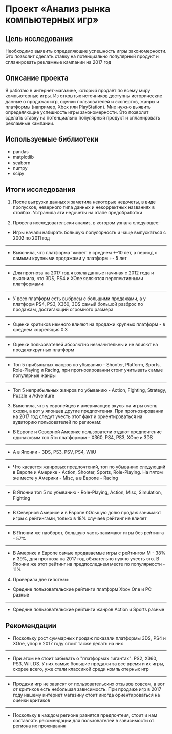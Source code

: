 # Проект «Анализ рынка компьютерных игр»


## Цель исследования  

Необходимо выявить определяющие успешность игры закономерности. Это позволит сделать ставку на потенциально популярный продукт и спланировать рекламные кампании на 2017 год

## Описание проекта

Я работаю в интернет-магазине, который продаёт по всему миру компьютерные игры. Из открытых источников доступны исторические данные о продажах игр, оценки пользователей и экспертов, жанры и платформы (например, Xbox или PlayStation). Мне нужно выявить определяющие успешность игры закономерности. Это позволит сделать ставку на потенциально популярный продукт и спланировать рекламные кампании.

## Используемые библиотеки

- pandas
- matplotlib
- seaborn
- numpy
- scipy

## Итоги исследования

1. После выгрузки данных я заметила некоторые недочеты, в виде пропусков, неверного типа данных и некорректных названиях в столбах. Устранила эти недочеты на этапе предобработки


2. Провела исследовательски анализ, в котором узнала следующее:

* Игры начали набирать большую популярность и чаще выпускаться с 2002  по 2011 год
---
* Выяснила, что платформа 'живет' в среднем +-10 лет, а период с самыми крупными продажами у платформ +- 5 лет
---
* Для прогноза на 2017 год я взяла данные начиная с 2012 года и выяснила, что 3DS, PS4 и XOne являются перспективными платформами
---
* У всех платформ есть выбросы с большими продажами, а у платформ PS4, PS3, X360, 3DS самый большой разброс по продажам, достигающий огромного размера
---
* Оценки критиков немного влияют на продажи крупных платформ - в среднем корреляция 0.3
---
* Оценки пользователей абсолютно незначительны и не влияют на продажикрупных платформ
---
* Топ 5 прибыльных жанров по убыванию - Shooter, Platform, Sports, Role-Playing и Racing, при прогнозировании стоит учитывать самые популярные жанры
---
* Топ 5 неприбыльных жанров  по убыванию - Action, Fighting, Strategy, Puzzle и Adventure


3. Выяснила, что у европейцев и американцев вкусы на игры очень схожи, а вот у японцев другие предпочтения. При прогнозировании на 2017 год следут учесть этот факт и ориентироваться на аудиторию пользователей по регионам:


* В Европе и Северной Америке пользователи отдают предпочтение одинаковым топ 5ти платформам - X360, PS4, PS3, XOne и 3DS
---
* А в Японии - 3DS, PS3, PSV, PS4, WiiU
---
* Что касается жанровых предпочтений, топ по убыванию следующий в Европе и Америке - Action, Shooter, Sports, Role-Playing. На пятом же месте у Америки - Misc, а в Европе - Racing
---
* В Японии топ 5 по убыванию - Role-Playing, Action, Misc, Simulation, Fighting 
---
* В Северной Америке и в Европе бОльшую долю продаж занимают игры с рейтингами, только в 18% случаев рейтинг не влияет
---
* В Японии же наоборот, большую часть занимают игры без рейтинга - 57%
---
* В Америке и Европе самые продаваемые игры с рейтингом М - 38% и 39%, для прогноза на 2017 год обязательно нужно учесть это. В Японии же этот рейтинг на предпоследнем месте по популярности - 11%

4. Проверила две гипотезы:

* Средние пользовательские рейтинги платформ Xbox One и PC разные
---
* Средние пользовательские рейтинги жанров Action и Sports разные

## Рекомендации

- Поскольку рост суммарных продаж показали платформы 3DS, PS4 и XOne, упор в 2017 году стоит также делать на них
---
- При этом не стоит забывать о "платформах гигантах": PS2, X360, PS3, Wii, DS. У них самые большие продажи за все время и их игры, скорее всего, уже стали классикой среди компьютерных игр
---
- Продажи игр не зависят от пользовательских отзывов совсем, а вот от критиков есть небольшая зависимость. При продаже игр в 2017 году нашему интернет магазину стоит иногда ориентироваться на оценки критиков
---
- Поскольку в каждом регионе разнятся предпочтеия, стоит и нам составлять рекомендации для пользователей в зависимости от региона их проживания
